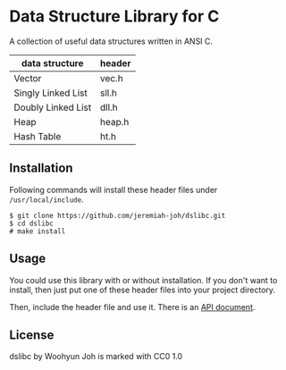 Data Structure Library for C
============================

A collection of useful data structures written in ANSI C.

| data structure     | header  |
|--------------------|---------|
| Vector             | vec.h   |
| Singly Linked List | sll.h   |
| Doubly Linked List | dll.h   |
| Heap               | heap.h  |
| Hash Table         | ht.h    |

Installation
------------

Following commands will install these header files under `/usr/local/include`.

	$ git clone https://github.com/jeremiah-joh/dslibc.git
	$ cd dslibc
	# make install

Usage
-----

You could use this library with or without installation. If you don't want to
install, then just put one of these header files into your project directory.

Then, include the header file and use it. There is an [API document](doc).

License
-------

dslibc by Woohyun Joh is marked with CC0 1.0
